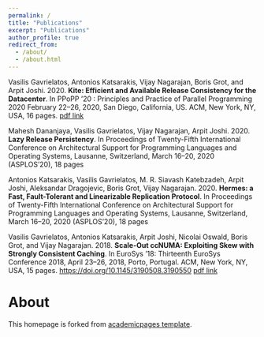 ```yaml
---
permalink: /
title: "Publications"
excerpt: "Publications"
author_profile: true
redirect_from: 
  - /about/
  - /about.html
---
```



 

Vasilis Gavrielatos, Antonios Katsarakis, Vijay Nagarajan, Boris Grot, and Arpit Joshi. 2020. 
__Kite: Efficient and Available Release Consistency for the Datacenter__. In PPoPP ’20 : 
Principles and Practice of Parallel Programming 2020
February 22–26, 2020, San Diego, California, US. ACM, New York, NY, USA, 16 pages. 
[pdf link](https://github.com/vasigavr1/vasigavr1.github.io/blob/master/files/Kite_PPoPP.pdf)

Mahesh Dananjaya, Vasilis Gavrielatos, Vijay Nagarajan, Arpit Joshi. 2020. __Lazy Release Persistency__. 
In Proceedings of Twenty-Fifth International Conference on Architectural Support for Programming Languages and Operating Systems, 
Lausanne, Switzerland, March 16–20, 2020 (ASPLOS’20), 18 pages


Antonios Katsarakis, Vasilis Gavrielatos, M. R. Siavash Katebzadeh, Arpit Joshi, Aleksandar Dragojevic, Boris Grot, 
Vijay Nagarajan. 2020. __Hermes: a Fast, Fault-Tolerant and Linearizable Replication Protocol__. 
In Proceedings of Twenty-Fifth International Conference on Architectural Support for Programming Languages and Operating Systems, 
Lausanne, Switzerland, March 16–20, 2020 (ASPLOS’20), 18 pages


Vasilis Gavrielatos, Antonios Katsarakis, Arpit Joshi, Nicolai Oswald, Boris Grot, and Vijay Nagarajan. 2018. 
__Scale-Out ccNUMA: Exploiting Skew with Strongly Consistent Caching__. In EuroSys ’18: Thirteenth EuroSys Conference 2018, 
April 23–26, 2018, Porto, Portugal. ACM, New York, NY, USA, 15 pages. https://doi.org/10.1145/3190508.3190550
[pdf link](https://github.com/vasigavr1/vasigavr1.github.io/blob/master/files/Scale-out-ccNUMA.pdf)


About
======
This homepage is forked from [academicpages template](https://github.com/academicpages/academicpages.github.io). 